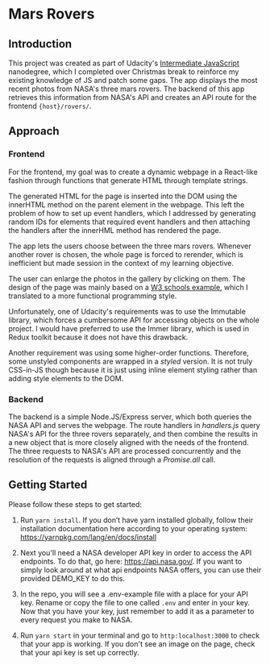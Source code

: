 # Mars Rovers

## Introduction
This project was created as part of Udacity's [Intermediate JavaScript](https://www.udacity.com/course/intermediate-javascript-nanodegree--nd032) nanodegree, which I completed over Christmas break to reinforce my existing knowledge of JS and patch some gaps. The app displays the most recent photos from NASA's three mars rovers. The backend of this app retrieves this information from
NASA's API and creates an API route for the frontend `{host}/rovers/`.

## Approach

### Frontend
For the frontend, my goal was to create a dynamic webpage in a React-like fashion through functions that generate HTML through template strings. 

The generated HTML for the page is inserted into the DOM using the innerHTML method on the parent element in the webpage. This left the problem of how to set up event handlers, which I addressed by generating random IDs for elements that required event handlers and then attaching the handlers after the innerHML method has rendered the page.

The app lets the users choose between the three mars rovers. Whenever another rover is chosen, the whole page is forced to rerender, which is inefficient but made session in the context of my learning objective.

The user can enlarge the photos in the gallery by clicking on them. The design of the page was mainly based on a [W3 schools example](https://www.w3schools.com/howto/tryit.asp?filename=tryhow_js_portfolio_gallery_filter), which I translated to a more functional programming style.

Unfortunately, one of Udacity's requirements was to use the Immutable library, which forces a cumbersome API for accessing objects on the whole project. I would have preferred to use the Immer library, which is used in Redux toolkit because it does not have this drawback.

Another requirement was using some higher-order functions. Therefore, some unstyled components are wrapped in a *styled* version. It is not truly CSS-in-JS though because it is just using inline element styling rather than adding style elements to the DOM.

### Backend
The backend is a simple Node.JS/Express server, which both queries the NASA API and serves the webpage. The route handlers in *handlers.js* query NASA's API for the three rovers separately, and then combine the results in a new object that is more closely aligned with the needs of the frontend. The three requests to NASA's API are processed concurrently and the resolution of the requests is aligned through a *Promise.all* call.

## Getting Started

Please follow these steps to get started:

1. Run ```yarn install```. If you don’t have yarn installed globally, follow their installation documentation here according to your operating system: https://yarnpkg.com/lang/en/docs/install

2. Next you'll need a NASA developer API key in order to access the API endpoints. To do that, go here: https://api.nasa.gov/. If you want to simply look around at what api endpoints NASA offers, you can use their provided DEMO_KEY to do this.

3. In the repo, you will see a .env-example file with a place for your API key. Rename or copy the file to one called `.env` and enter in your key. Now that you have your key, just remember to add it as a parameter to every request you make to NASA.

5. Run `yarn start` in your terminal and go to `http:localhost:3000` to check that your app is working. If you don't see an image on the page, check that your api key is set up correctly.
